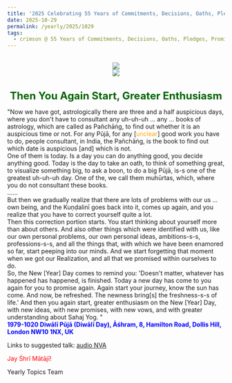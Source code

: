 ```yaml
---
title: '2025 Celebrating 55 Years of Commitments, Decisions, Oaths, Pledges, Promises, and Vows, Post 19'
date: 2025-10-29
permalink: /yearly/2025/1029
tags:
  - crimson @ 55 Years of Commitments, Decisions, Oaths, Pledges, Promises, and Vows
---
```


<br>
<div style="text-align: center"><img src="https://pub-b6058b8fc5314638989cdd5e49178be6.r2.dev/2025_55_Years.png" /></div>

<div style="text-align: center"><img src="https://pub-b6058b8fc5314638989cdd5e49178be6.r2.dev/1980-1109_Diwali_Puja_(Bhaubij_Day)_The_Mahalakshmi_Power_Temple_of_All_Faiths_Hampstead_London_UK_02_(Asha_and_Peter_Brownscombe_Collection).png" /></div>

<br>
<p style="color:DarkGreen; text-align:center">
<font size="+2"><b>Then You Again Start, Greater Enthusiasm</b><br></font>
</p>

<p>
"Now we have got, astrologically there are three and a half auspicious days, where you don't have to consultant any uh-uh-uh ... any ... books of astrology, which are called as Pañchāṅg, to find out whether it is an auspicious time or not. For any Pūjā, for any [<font color="orange">unclear</font>] good work you have to do, people consultant, in India, the Pañchāṅg, is the book to find out which date is auspicious [and] which is not.<br>
One of them is today. Is a day you can do anything good, you decide anything good. Today is the day to take an oath, to think of something great, to visualize something big, to ask a boon, to do a big Pūjā, is-s one of the greatest uh-uh-uh day. One of the, we call them muhūrtas, which, where you do not consultant these books.<br>
......<br>
But then we gradually realize that there are lots of problems with our us ... own being, and the Kuṇḍalinī goes back into it, comes up again, and you realize that you have to correct yourself quite a lot.<br>
Then this correction portion starts. You start thinking about yourself more than about others. And also other things which were identified with us, like our own personal problems, our own personal ideas, ambitions-s-s, professions-s-s, and all the things that, with which we have been enamored so far, start peeping into our minds. And we start forgetting that moment when we got our Realization, and all that we promised within ourselves to do.<br>
So, the New [Year] Day comes to remind you: 'Doesn't matter, whatever has happened has happened, is finished. Today a new day has come to you again for you to promise again. Again start your journey, know the sun has come. And now, be refreshed. The newness bring[s] the freshness-s-s of life.' And then you again start, greater enthusiasm on the New [Year] Day, with new ideas, with new promises, with new vows, and with greater understanding about Sahaj Yog. "<br>
<font color="blue"><b>1979-1020 Diwālī Pūjā (Diwālī Day), Āśhram, 8, Hamilton Road, Dollis Hill, London NW10 1NX, UK</b></font><br>
</p>

Links to suggested talk: <a href="https://soundcloud.com/nirmala-vidya-portal/1979-1020-diwali-puja-talk"> audio NVA</a><br>

<p style="color:red;">Jay Śhrī Mātājī!<br></p>

<p>Yearly Topics Team</p>